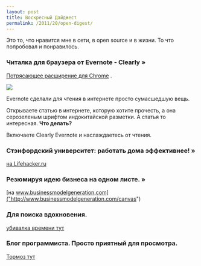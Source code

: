 ```yaml
---
layout: post
title: Воскресный Дайджест 
permalink: /2011/20/open-digest/
---
```


Это то, что нравится мне в сети, в open source и в жизни. То что попробовал и понравилось. 

### Читалка для браузера от Evernote - Clearly »
[Потрясающее расширение для Chrome]("http://www.evernote.com/about/download/clearly.php") .

<img src="http://blog.evernote.com/wp-content/uploads/2011/11/evernote_clearly.png"></img>

Evernote сделали для чтения в интернете просто сумасшедшую вещь. 

Открываете статью в интернете, которую хотите прочесть, а она серозеленым шрифтом индокитайской разметки. А статья то интересная. **Что делать?**

Включаете Clearly Evernote и наслаждаетесь от чтения.

### Стэнфордский университет: работать дома эффективнее! »
[на Lifehacker.ru]("http://lifehacker.ru/2011/11/16/homework-rules/")

### Резюмируя идею бизнеса на одном листе. »
[на www.businessmodelgeneration.com]("http://www.businessmodelgeneration.com/canvas")

### Для поиска вдохновения. 
[убивалка времени тут]("http://curiositycounts.com/")

### Блог программиста. Просто приятный для просмотра.
[Тормоз тут]("http://brokenbrake.biz/")
